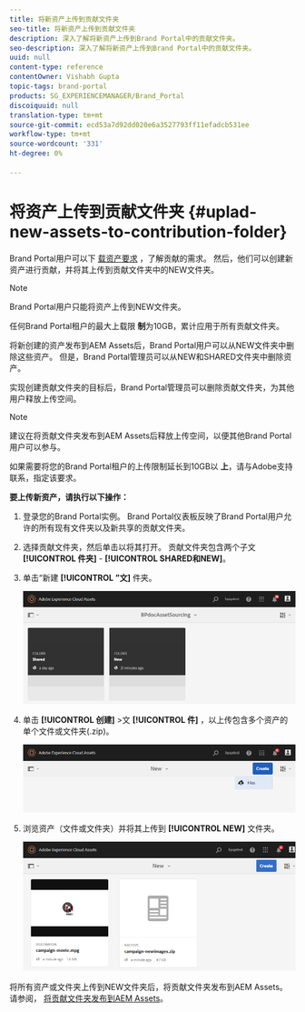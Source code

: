 ```yaml
---
title: 将新资产上传到贡献文件夹
seo-title: 将新资产上传到贡献文件夹
description: 深入了解将新资产上传到Brand Portal中的贡献文件夹。
seo-description: 深入了解将新资产上传到Brand Portal中的贡献文件夹。
uuid: null
content-type: reference
contentOwner: Vishabh Gupta
topic-tags: brand-portal
products: SG_EXPERIENCEMANAGER/Brand_Portal
discoiquuid: null
translation-type: tm+mt
source-git-commit: ecd53a7d92dd020e6a3527793ff11efadcb531ee
workflow-type: tm+mt
source-wordcount: '331'
ht-degree: 0%

---
```



# 将资产上传到贡献文件夹 {#uplad-new-assets-to-contribution-folder}

Brand Portal用户可以下 [载资产要求](brand-portal-download-asset-requirements.md) ，了解贡献的需求。
然后，他们可以创建新资产进行贡献，并将其上传到贡献文件夹中的NEW文件夹。

>[!NOTE]
>
>Brand Portal用户只能将资产上传到NEW文件夹。
>
>任何Brand Portal租户的最大上载限 **制**&#x200B;为10GB，累计应用于所有贡献文件夹。

将新创建的资产发布到AEM Assets后，Brand Portal用户可以从NEW文件夹中删除这些资产。 但是，Brand Portal管理员可以从NEW和SHARED文件夹中删除资产。

实现创建贡献文件夹的目标后，Brand Portal管理员可以删除贡献文件夹，为其他用户释放上传空间。

>[!NOTE]
>
>建议在将贡献文件夹发布到AEM Assets后释放上传空间，以便其他Brand Portal用户可以参与。
>
>如果需要将您的Brand Portal租户的上传限制延长到10GB以 **上**，请与Adobe支持联系，指定该要求。

**要上传新资产，请执行以下操作：**

1. 登录您的Brand Portal实例。
Brand Portal仪表板反映了Brand Portal用户允许的所有现有文件夹以及新共享的贡献文件夹。

1. 选择贡献文件夹，然后单击以将其打开。 贡献文件夹包含两个子文 **[!UICONTROL 件夹]** - **[!UICONTROL SHARED和NEW]**。

1. 单击“新建 **[!UICONTROL ”文]** 件夹。

   ![](assets/upload-new-assets1.png)

1. 单击 **[!UICONTROL 创建]** >文 **[!UICONTROL 件]** ，以上传包含多个资产的单个文件或文件夹(.zip)。

   ![](assets/upload-new-assets2.png)

1. 浏览资产（文件或文件夹）并将其上传到 **[!UICONTROL NEW]** 文件夹。

   ![](assets/upload-new-assets3.png)

将所有资产或文件夹上传到NEW文件夹后，将贡献文件夹发布到AEM Assets。 请参阅， [将贡献文件夹发布到AEM Assets](brand-portal-publish-contribution-folder-to-aem-assets.md)。
